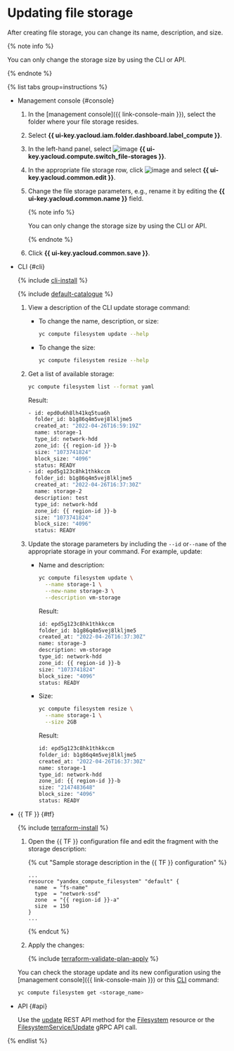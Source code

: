 # Updating file storage

After creating file storage, you can change its name, description, and size.

{% note info %}

You can only change the storage size by using the CLI or API.

{% endnote %}

{% list tabs group=instructions %}

- Management console {#console}

   1. In the [management console]({{ link-console-main }}), select the folder where your file storage resides.
   1. Select **{{ ui-key.yacloud.iam.folder.dashboard.label_compute }}**.
   1. In the left-hand panel, select ![image](../../../_assets/compute/storage.svg) **{{ ui-key.yacloud.compute.switch_file-storages }}**.
   1. In the appropriate file storage row, click ![image](../../../_assets/options-grey.svg) and select **{{ ui-key.yacloud.common.edit }}**.
   1. Change the file storage parameters, e.g., rename it by editing the **{{ ui-key.yacloud.common.name }}** field.

      {% note info %}

      You can only change the storage size by using the CLI or API.

      {% endnote %}

   1. Click **{{ ui-key.yacloud.common.save }}**.

- CLI {#cli}

   {% include [cli-install](../../../_includes/cli-install.md) %}

   {% include [default-catalogue](../../../_includes/default-catalogue.md) %}

   1. View a description of the CLI update storage command:

      * To change the name, description, or size:

         ```bash
         yc compute filesystem update --help
         ```

      * To change the size:

         ```bash
         yc compute filesystem resize --help
         ```

   1. Get a list of available storage:

      ```bash
      yc compute filesystem list --format yaml
      ```

      Result:

      ```bash
      - id: epd0u6h8lh41kq5tua6h
        folder_id: b1g86q4m5vej8lkljme5
        created_at: "2022-04-26T16:59:19Z"
        name: storage-1
        type_id: network-hdd
        zone_id: {{ region-id }}-b
        size: "1073741824"
        block_size: "4096"
        status: READY
      - id: epd5g123c8hk1thkkccm
        folder_id: b1g86q4m5vej8lkljme5
        created_at: "2022-04-26T16:37:30Z"
        name: storage-2
        description: test
        type_id: network-hdd
        zone_id: {{ region-id }}-b
        size: "1073741824"
        block_size: "4096"
        status: READY
      ```

   1. Update the storage parameters by including the `--id` or`--name` of the appropriate storage in your command. For example, update:

      * Name and description:

         ```bash
         yc compute filesystem update \
           --name storage-1 \
           --new-name storage-3 \
           --description vm-storage
         ```

         Result:

         ```bash
         id: epd5g123c8hk1thkkccm
         folder_id: b1g86q4m5vej8lkljme5
         created_at: "2022-04-26T16:37:30Z"
         name: storage-3
         description: vm-storage
         type_id: network-hdd
         zone_id: {{ region-id }}-b
         size: "1073741824"
         block_size: "4096"
         status: READY
         ```

      * Size:

         ```bash
         yc compute filesystem resize \
           --name storage-1 \
           --size 2GB
         ```

         Result:

         ```bash
         id: epd5g123c8hk1thkkccm
         folder_id: b1g86q4m5vej8lkljme5
         created_at: "2022-04-26T16:37:30Z"
         name: storage-1
         type_id: network-hdd
         zone_id: {{ region-id }}-b
         size: "2147483648"
         block_size: "4096"
         status: READY
         ```

- {{ TF }} {#tf}

   {% include [terraform-install](../../../_includes/terraform-install.md) %}

   1. Open the {{ TF }} configuration file and edit the fragment with the storage description:

      {% cut "Sample storage description in the {{ TF }} configuration" %}

      ```hcl
      ...
      resource "yandex_compute_filesystem" "default" {
        name  = "fs-name"
        type  = "network-ssd"
        zone  = "{{ region-id }}-a"
        size  = 150
      }
      ...
      ```

      {% endcut %}

   1. Apply the changes:

      {% include [terraform-validate-plan-apply](../../../_tutorials/terraform-validate-plan-apply.md) %}

   You can check the storage update and its new configuration using the [management console]({{ link-console-main }}) or this [CLI](../../../cli/quickstart.md) command:

   ```bash
   yc compute filesystem get <storage_name>
   ```

- API {#api}

   Use the [update](../../api-ref/Filesystem/update.md) REST API method for the [Filesystem](../../api-ref/Filesystem/index.md) resource or the [FilesystemService/Update](../../api-ref/grpc/filesystem_service.md#Update) gRPC API call.

{% endlist %}